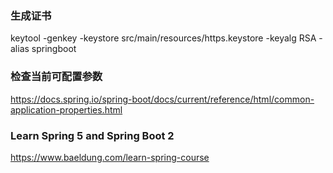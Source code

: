 ### 生成证书
keytool -genkey -keystore src/main/resources/https.keystore -keyalg RSA -alias springboot


### 检查当前可配置参数
https://docs.spring.io/spring-boot/docs/current/reference/html/common-application-properties.html




### ﻿﻿﻿﻿﻿﻿Learn Spring 5 and Spring Boot 2
https://www.baeldung.com/learn-spring-course
